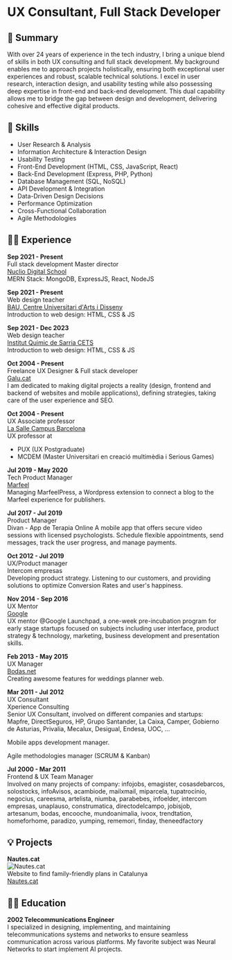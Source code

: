 # UX Consultant, Full Stack Developer

## 📓 Summary

With over 24 years of experience in the tech industry, I bring a unique blend of skills in both UX consulting and full stack development. My background enables me to approach projects holistically, ensuring both exceptional user experiences and robust, scalable technical solutions. I excel in user research, interaction design, and usability testing while also possessing deep expertise in front-end and back-end development. This dual capability allows me to bridge the gap between design and development, delivering cohesive and effective digital products.

## 🤹 Skills

- User Research & Analysis
- Information Architecture & Interaction Design
- Usability Testing
- Front-End Development (HTML, CSS, JavaScript, React)
- Back-End Development (Express, PHP, Python)
- Database Management (SQL, NoSQL)
- API Development & Integration
- Data-Driven Design Decisions
- Performance Optimization
- Cross-Functional Collaboration
- Agile Methodologies

## 👨‍💻 Experience

**Sep 2021 - Present**  
Full stack development Master director  
[Nuclio Digital School](https://www.nuclio.school)  
MERN Stack: MongoDB, ExpressJS, React, NodeJS

**Sep 2021 - Present**  
Web design teacher  
[BAU, Centre Universitari d'Arts i Disseny](https://www.baued.es)  
Introduction to web design: HTML, CSS & JS

**Sep 2021 - Dec 2023**  
Web design teacher  
[Institut Quimic de Sarria CETS](https://www.iqs.url.edu)  
Introduction to web design: HTML, CSS & JS

**Oct 2004 - Present**  
Freelance UX Designer & Full stack developer  
[Galu.cat](https://www.galu.cat)  
I am dedicated to making digital projects a reality (design, frontend and backend of websites and mobile applications), defining strategies, taking care of the user experience and SEO.

**Oct 2004 - Present**  
UX Associate professor  
[La Salle Campus Barcelona](https://www.salleurl.edu)  
UX professor at

- PUX (UX Postgraduate)
- MCDEM (Master Universitari en creació multimèdia i Serious Games)

**Jul 2019 - May 2020**  
Tech Product Manager  
[Marfeel](https://www.marfeel.com)  
Managing MarfeelPress, a Wordpress extension to connect a blog to the Marfeel experience for publishers.

**Jul 2017 - Jul 2019**  
Product Manager  
Divan - App de Terapia Online 
A mobile app that offers secure video sessions with licensed psychologists. Schedule flexible appointments, send messages, track the user progress, and manage payments. 

**Oct 2012 - Jul 2019**  
UX/Product manager  
Intercom empresas  
Developing product strategy. Listening to our customers, and providing solutions to optimize Conversion Rates and user's happiness.

**Nov 2014 - Sep 2016**  
UX Mentor  
[Google](https://www.google.com)  
UX mentor @Google Launchpad, a one-week pre-incubation program for early stage startups focused on subjects including user interface, product strategy & technology, marketing, business development and presentation skills.

**Feb 2013 - May 2015**  
UX Manager  
[Bodas.net](https://www.bodas.net)  
Creating awesome features for weddings planner web.

**Mar 2011 - Jul 2012**  
UX Consultant  
Xperience Consulting  
Senior UX Consultant, involved on different companies and startups: Mapfre, DirectSeguros, HP, Grupo Santander, La Caixa, Camper, Gobierno de Asturias, Privalia, Mecalux, Desigual, Endesa, UOC, ...

Mobile apps development manager.

Agile methodologies manager (SCRUM & Kanban)

**Jul 2000 - Mar 2011**  
Frontend & UX Team Manager  
Involved on many projects of company: infojobs, emagister, cosasdebarcos, solostocks, infoAvisos, acambiode, mailxmail, miparcela, tupatrocinio, negocius, careesma, artelista, niumba, parabebes, infoelder, intercom empresas, unaplauso, construmatica, directodelcampo, jobisjob, artesanum, bodas, encooche, mundoanimalia, ivoox, trendtation, homeforhome, paradizo, yumping, rememori, finday, theneedfactory

## 💡 Projects

**Nautes.cat**  
![Nautes.cat](https://www.nautes.cat/_next/image?url=%2F_next%2Fstatic%2Fmedia%2Fnoimg.96687681.png&w=640&q=75)  
Website to find family-friendly plans in Catalunya  
[Nautes.cat](https://www.nautes.cat)

## 🧑‍🎓 Education

**2002 Telecommunications Engineer**  
I specialized in designing, implementing, and maintaining telecommunications systems and networks to ensure seamless communication across various platforms. My favorite subject was Neural Networks to start implement AI projects.
